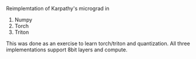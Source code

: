 Reimplemtation of Karpathy's micrograd in
1. Numpy
2. Torch
3. Triton

This was done as an exercise to learn torch/triton and quantization. 
All three implementations support 8bit layers and compute.   
